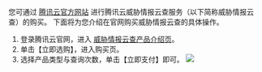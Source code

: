 您可通过 [腾讯云官方网站](https://cloud.tencent.com/) 进行腾讯云威胁情报云查服务（以下简称威胁情报云查）的购买。 
下面将为您介绍在官网购买威胁情报云查的具体操作。 

1. 登录腾讯云官网，进入 [威胁情报云查产品介绍页](https://cloud.tencent.com/product/tics)。 
2. 单击【立即选购】，进入购买页。 
3. 选择产品类型与查询次数，单击【立即支付】即可。 
![](https://main.qcloudimg.com/raw/0bd1b00ce1ec9015acfa7c7997ecff16.png)
